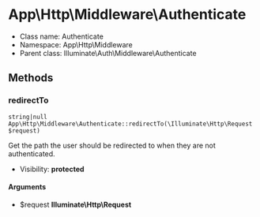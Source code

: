 App\Http\Middleware\Authenticate
===============






* Class name: Authenticate
* Namespace: App\Http\Middleware
* Parent class: Illuminate\Auth\Middleware\Authenticate







Methods
-------


### redirectTo

    string|null App\Http\Middleware\Authenticate::redirectTo(\Illuminate\Http\Request $request)

Get the path the user should be redirected to when they are not authenticated.



* Visibility: **protected**


#### Arguments
* $request **Illuminate\Http\Request**


